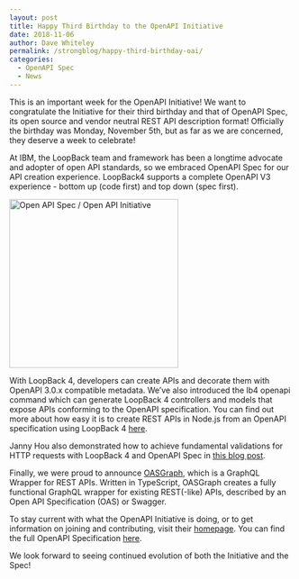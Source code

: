 ```yaml
---
layout: post
title: Happy Third Birthday to the OpenAPI Initiative
date: 2018-11-06
author: Dave Whiteley
permalink: /strongblog/happy-third-birthday-oai/
categories:
  - OpenAPI Spec
  - News
---
```


This is an important week for the OpenAPI Initiative! We want to congratulate the Initiative for their third birthday and that of OpenAPI Spec, its open source and vendor neutral REST API description format! Officially the birthday was Monday, November 5th, but as far as we are concerned, they deserve a week to celebrate! 

At IBM, the LoopBack team and framework has been a longtime advocate and adopter of open API standards, so we embraced OpenAPI Spec for our API creation experience. LoopBack4 supports a complete OpenAPI V3 experience - bottom up (code first) and top down (spec first).

<!--more-->

<img src="https://strongloop.com/blog-assets/2017/08/OpenAPISpecLogo.png" alt="Open API Spec / Open API Initiative" style="width: 300px"/>

With LoopBack 4, developers can create APIs and decorate them with OpenAPI 3.0.x compatible metadata. We’ve also introduced the lb4 openapi command which can generate LoopBack 4 controllers and models that expose APIs conforming to the OpenAPI specification. You can find out more about how easy it is to create REST APIs in Node.js from an OpenAPI specification using LoopBack 4 [here](https://strongloop.com/strongblog/loopback4-openapi-cli/).

Janny Hou also demonstrated how to achieve fundamental validations for HTTP requests with LoopBack 4 and OpenAPI Spec in [this blog post](https://strongloop.com/strongblog/fundamental-validations-for-http-requests/).

Finally, we were proud to announce [OASGraph](https://strongloop.com/strongblog/announcing-oasgraph/), which is a GraphQL Wrapper for REST APIs. Written in TypeScript, OASGraph creates a fully functional GraphQL wrapper for existing REST(-like) APIs, described by an Open API Specification (OAS) or Swagger.

To stay current with what the OpenAPI Initiative is doing, or to get information on joining and contributing, visit their [homepage](https://www.openapis.org/). You can find the full OpenAPI Specification [here](https://github.com/OAI/OpenAPI-Specification). 

We look forward to seeing continued evolution of both the Initiative and the Spec!  
